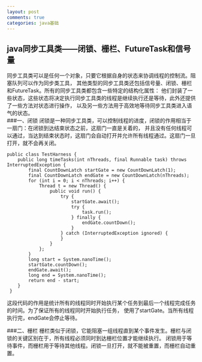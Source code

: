 ```yaml
---
layout: post
comments: true
categories: java基础
---
```

## java同步工具类——闭锁、栅栏、FutureTask和信号量
同步工具类可以是任何一个对象，只要它根据自身的状态来协调线程的控制流。阻塞队列可以作为同步类工具，
其他类型的同步工具类还包括信号量、闭锁、栅栏和FutureTask。所有的同步工具类都包含一些特定的结构化属性：
他们封装了一些状态，这些状态将决定执行同步工具类的线程是继续执行还是等待，此外还提供了一些方法对状态进行操作，
以及另一些方法用于高效地等待同步工具类进入语气的状态。  
###一、闭锁
闭锁是一种同步工具类，可以控制线程的进度，闭锁的作用相当于一扇门：在闭锁到达结束状态之前，这扇门一直是关着的，
并且没有任何线程可以通过，当达到结束状态时，这扇门会自动打开并允许所有线程通过。这扇门一旦打开，就不会再关闭。  
```
public class TestHarness {
 	public long timeTasks(int nThreads, final Runnable task) throws InterruptedException {
 		final CountDownLatch startGate = new CountDownLatch(1);
 		final CountDownLatch endGate = new CountDownLatch(nThreads);
 		for (int i = 0; i < nThreads; i++) {
 			Thread t = new Thread() {
 				public void run() {
 					try {
 						startGate.await();
 						try {
 							task.run();
 						} finally {
 							endGate.countDown();
 						}
 					} catch (InterruptedException ignored) {
 					}
 				}
 			};
 		}
 		long start = System.nanoTime();
 		startGate.countDown();
 		endGate.await();
 		long end = System.nanoTime();
 		return end - start;
 	}
 }
```
这段代码的作用是统计所有的线程同时开始执行某个任务到最后一个线程完成任务的时间。为了保证所有的线程同时开始执行任务，
使用了startGate。当所有线程执行完，endGate会停止等待。

###二、栅栏
栅栏类似于闭锁，它能阻塞一组线程直到某个事件发生。栅栏与闭锁的关键区别在于，所有线程必须同时到达栅栏位置才能继续执行。
闭锁用于等待事件，而栅栏用于等待其他线程。闭锁一旦打开，就不能被重置，而栅栏自动重置。
